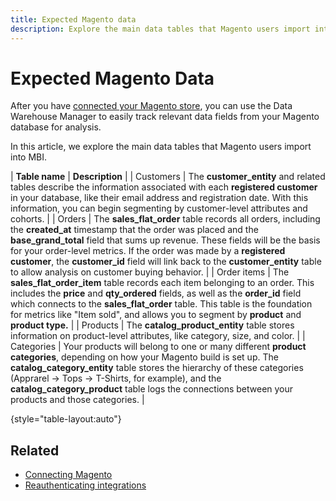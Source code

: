 ```yaml
---
title: Expected Magento data
description: Explore the main data tables that Magento users import into MBI
---
```

# Expected Magento Data

After you have [connected your Magento store](../data-analyst/importing-data/integrations/magento.md), you can use the Data Warehouse Manager to easily track relevant data fields from your Magento database for analysis.

In this article, we explore the main data tables that Magento users import into MBI.

| **Table name** | **Description** |
| Customers | The **customer\_entity** and related tables describe the information associated with each **registered customer** in your database, like their email address and registration date. With this information, you can begin segmenting by customer-level attributes and cohorts. |
| Orders | The **sales\_flat\_order** table records all orders, including the **created\_at** timestamp that the order was placed and the **base\_grand\_total** field that sums up revenue. These fields will be the basis for your order-level metrics. If the order was made by a **registered customer**, the **customer\_id** field will link back to the  **customer\_entity** table to allow analysis on customer buying behavior. |
| Order items | The **sales\_flat\_order\_item** table records each item belonging to an order. This includes the **price** and **qty\_ordered** fields, as well as the **order\_id** field which connects to the **sales\_flat\_order** table. This table is the foundation for metrics like "Item sold", and allows you to segment by **product** and **product type.** |
| Products | The **catalog\_product\_entity** table stores information on product-level attributes, like category, size, and color. |
| Categories | Your products will belong to one or many different **product categories**, depending on how your Magento build is set up. The **catalog\_category\_entity** table stores the hierarchy of these categories (Apprarel -> Tops -> T-Shirts, for example), and the **catalog\_category\_product** table logs the connections between your products and those categories. |

{style="table-layout:auto"}

## Related

* [Connecting Magento](../integrations/magento.md)
* [Reauthenticating integrations](https://support.magento.com/hc/en-us/articles/360016733151)

